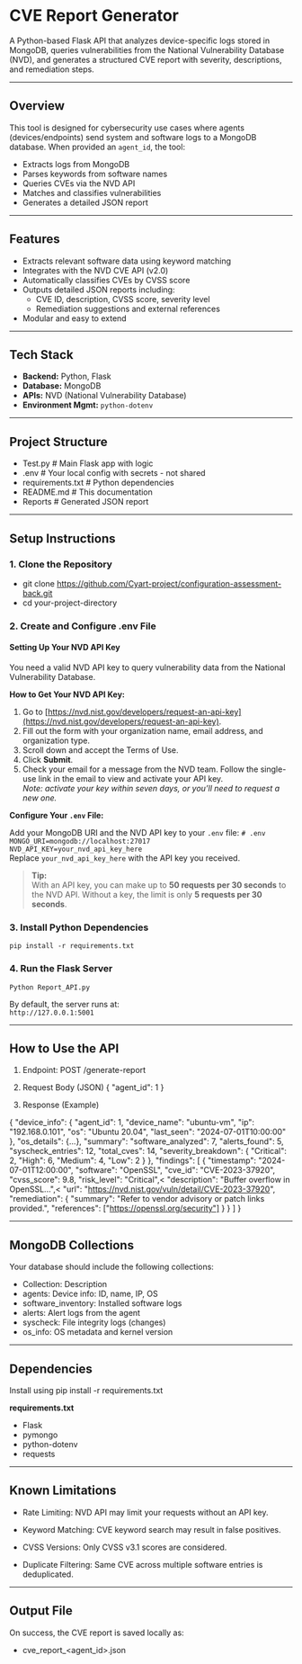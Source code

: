 # CVE Report Generator

A Python-based Flask API that analyzes device-specific logs stored in MongoDB, queries vulnerabilities from the National Vulnerability Database (NVD), and generates a structured CVE report with severity, descriptions, and remediation steps.

---

## Overview

This tool is designed for cybersecurity use cases where agents (devices/endpoints) send system and software logs to a MongoDB database. When provided an `agent_id`, the tool:

- Extracts logs from MongoDB
- Parses keywords from software names
- Queries CVEs via the NVD API
- Matches and classifies vulnerabilities
- Generates a detailed JSON report

---

## Features

- Extracts relevant software data using keyword matching
- Integrates with the NVD CVE API (v2.0)
- Automatically classifies CVEs by CVSS score
- Outputs detailed JSON reports including:
  - CVE ID, description, CVSS score, severity level
  - Remediation suggestions and external references
- Modular and easy to extend

---

## Tech Stack

- **Backend:** Python, Flask
- **Database:** MongoDB
- **APIs:** NVD (National Vulnerability Database)
- **Environment Mgmt:** `python-dotenv`

---

## Project Structure

- Test.py # Main Flask app with logic
- .env # Your local config with secrets - not shared
- requirements.txt # Python dependencies
- README.md # This documentation
- Reports # Generated JSON report 


---

## Setup Instructions

### 1. **Clone the Repository**

- git clone https://github.com/Cyart-project/configuration-assessment-back.git
- cd your-project-directory

### 2. **Create and Configure .env File**
#### Setting Up Your NVD API Key

You need a valid NVD API key to query vulnerability data from the National Vulnerability Database.

**How to Get Your NVD API Key:**

1. Go to [https://nvd.nist.gov/developers/request-an-api-key](https://nvd.nist.gov/developers/request-an-api-key).
2. Fill out the form with your organization name, email address, and organization type.
3. Scroll down and accept the Terms of Use.
4. Click **Submit**.
5. Check your email for a message from the NVD team. Follow the single-use link in the email to view and activate your API key.  
   *Note: activate your key within seven days, or you’ll need to request a new one.*

**Configure Your `.env` File:**

Add your MongoDB URI and the NVD API key to your `.env` file:
`# .env`<br>
`MONGO_URI=mongodb://localhost:27017`<br>
`NVD_API_KEY=your_nvd_api_key_here`<br>
Replace `your_nvd_api_key_here` with the API key you received.

> **Tip:**  
> With an API key, you can make up to **50 requests per 30 seconds** to the NVD API. Without a key, the limit is only **5 requests per 30 seconds**.

### 3. Install Python Dependencies

`pip install -r requirements.txt`

### 4. Run the Flask Server

`Python Report_API.py`<br>

By default, the server runs at:<br>
`http://127.0.0.1:5001`

---

## How to Use the API

1. Endpoint: POST /generate-report

2. Request Body (JSON)
{
  "agent_id": 1
}

3. Response (Example)

{
  "device_info": {
    "agent_id": 1,
    "device_name": "ubuntu-vm",
    "ip": "192.168.0.101",
    "os": "Ubuntu 20.04",
    "last_seen": "2024-07-01T10:00:00"
  },
  "os_details": {...},
  "summary": 
    "software_analyzed": 7,
    "alerts_found": 5,
    "syscheck_entries": 12,
    "total_cves": 14,
    "severity_breakdown": {
      "Critical": 2,
      "High": 6, 
      "Medium": 4, 
      "Low": 2 
    } 
  }, 
  "findings": [
    {
      "timestamp": "2024-07-01T12:00:00",
      "software": "OpenSSL",
      "cve_id": "CVE-2023-37920",
      "cvss_score": 9.8,
      "risk_level": "Critical",<
      "description": "Buffer overflow in OpenSSL...",<
      "url": "https://nvd.nist.gov/vuln/detail/CVE-2023-37920",
      "remediation": {
        "summary": "Refer to vendor advisory or patch links provided.",
        "references": ["https://openssl.org/security"]
      }
    }
  ]
}

---

## MongoDB Collections
Your database should include the following collections:

* Collection: Description
* agents: Device info: ID, name, IP, OS
* software_inventory: Installed software logs
* alerts: Alert logs from the agent
* syscheck: File integrity logs (changes)
* os_info: OS metadata and kernel version

---

## Dependencies
Install using 
pip install -r requirements.txt

**requirements.txt**
- Flask
- pymongo
- python-dotenv
- requests

---

## Known Limitations

- Rate Limiting: NVD API may limit your requests without an API key.

- Keyword Matching: CVE keyword search may result in false positives.

- CVSS Versions: Only CVSS v3.1 scores are considered.

- Duplicate Filtering: Same CVE across multiple software entries is deduplicated.

---

##  Output File

On success, the CVE report is saved locally as:
- cve_report_<agent_id>.json

